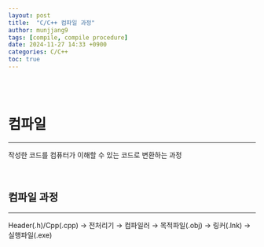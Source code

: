 ```yaml
---
layout: post
title:  "C/C++ 컴파일 과정"
author: munjjang9
tags: [compile, compile procedure]
date: 2024-11-27 14:33 +0900
categories: C/C++
toc: true
---
```


<br>
<br>

# 컴파일
---
작성한 코드를 컴퓨터가 이해할 수 있는 코드로 변환하는 과정

<br>

## 컴파일 과정
---
Header(.h)/Cpp(.cpp) → 전처리기 → 컴파일러 → 목적파일(.obj) → 링커(.lnk) → 실행파일(.exe)